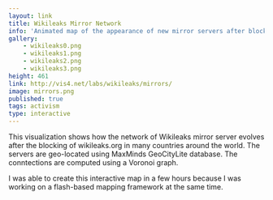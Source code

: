 ```yaml
---
layout: link
title: Wikileaks Mirror Network
info: 'Animated map of the appearance of new mirror servers after blocking of wikileaks.org. Showcase for a flash-based mapping framework I was working on, I probably called it OpenFlashMaps.. #learnedmylesson'
gallery:
    - wikileaks0.png
    - wikileaks1.png
    - wikileaks2.png
    - wikileaks3.png
height: 461
link: http://vis4.net/labs/wikileaks/mirrors/
image: mirrors.png
published: true
tags: activism
type: interactive
---
```


This visualization shows how the network of Wikileaks mirror server evolves after the blocking of wikileaks.org in many countries around the world. The servers are geo-located using MaxMinds GeoCityLite database. The conntections are computed using a Voronoi graph.

I was able to create this interactive map in a few hours because I was working on a flash-based mapping framework at the same time.
